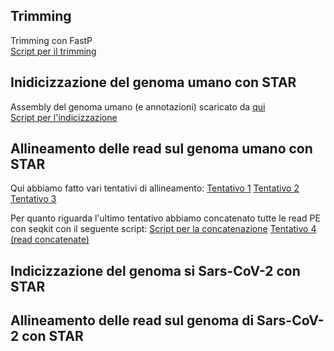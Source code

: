 ## Trimming
Trimming con FastP  
[Script per il trimming](https://github.com/giuseppedebiase/COVID_lung_metag/blob/main/script/fastp_trimming.sh)

## Inidicizzazione del genoma umano con STAR
Assembly del genoma umano (e annotazioni) scaricato da [qui](https://hgdownload.soe.ucsc.edu/goldenPath/hs1/bigZips/)  
[Script per l'indicizzazione](https://github.com/giuseppedebiase/COVID_lung_metag/blob/main/script/star_hs_t2t_index.sh)

## Allineamento delle read sul genoma umano con STAR
Qui abbiamo fatto vari tentativi di allineamento:
[Tentativo 1](https://github.com/giuseppedebiase/COVID_lung_metag/blob/main/script/star_hs_t2t_try1.sh)
[Tentativo 2](https://github.com/giuseppedebiase/COVID_lung_metag/blob/main/script/star_hs_t2t_try2.sh)
[Tentativo 3](https://github.com/giuseppedebiase/COVID_lung_metag/blob/main/script/star_hs_t2t_try3.sh)

Per quanto riguarda l'ultimo tentativo abbiamo concatenato tutte le read PE con seqkit con il seguente script:
[Script per la concatenazione](https://github.com/giuseppedebiase/COVID_lung_metag/blob/main/script/concat_trimmed_reads.sh)
[Tentativo 4 (read concatenate)](https://github.com/giuseppedebiase/COVID_lung_metag/blob/main/script/star_hs_t2t_concat.sh)

## Indicizzazione del genoma si Sars-CoV-2 con STAR

## Allineamento delle read sul genoma di Sars-CoV-2 con STAR
